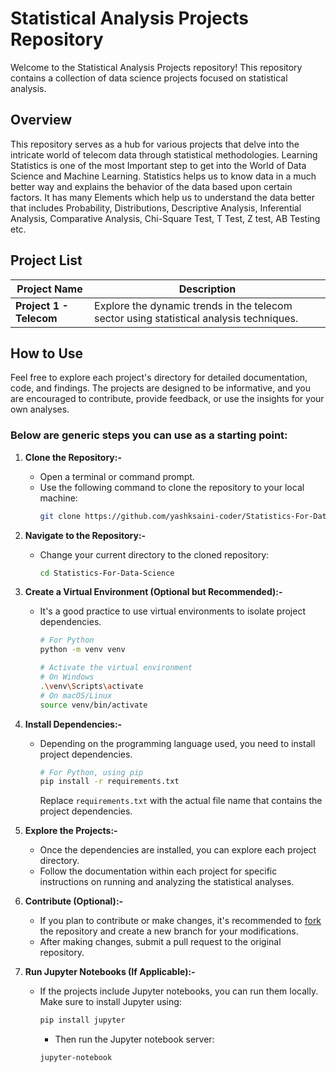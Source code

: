 # Statistical Analysis Projects Repository

Welcome to the Statistical Analysis Projects repository! This repository contains a collection of data science projects focused on statistical analysis.

## Overview

This repository serves as a hub for various projects that delve into the intricate world of telecom data through statistical methodologies. Learning Statistics is one of the most Important step to get into the World of Data Science and Machine Learning. Statistics helps us to know data in a much better way and explains the behavior of the data based upon certain factors. It has many Elements which help us to understand the data better that includes Probability, Distributions, Descriptive Analysis, Inferential Analysis, Comparative Analysis, Chi-Square Test, T Test, Z test, AB Testing etc.
## Project List

| Project Name | Description |
|--------------|-------------|
| **Project 1 - Telecom** | Explore the dynamic trends in the telecom sector using statistical analysis techniques. |


## How to Use
Feel free to explore each project's directory for detailed documentation, code, and findings. The projects are designed to be informative, and you are encouraged to contribute, provide feedback, or use the insights for your own analyses.

### Below are generic steps you can use as a starting point:

1. **Clone the Repository:-**
   - Open a terminal or command prompt.
   - Use the following command to clone the repository to your local machine:
     ```bash
     git clone https://github.com/yashksaini-coder/Statistics-For-Data-Science.git
     ```

2. **Navigate to the Repository:-**
   - Change your current directory to the cloned repository:
     ```bash
     cd Statistics-For-Data-Science
     ```

3. **Create a Virtual Environment (Optional but Recommended):-**
   - It's a good practice to use virtual environments to isolate project dependencies.
     ```bash
     # For Python
     python -m venv venv

     # Activate the virtual environment
     # On Windows
     .\venv\Scripts\activate
     # On macOS/Linux
     source venv/bin/activate
     ```

4. **Install Dependencies:-**
   - Depending on the programming language used, you need to install project dependencies.
     ```bash
     # For Python, using pip
     pip install -r requirements.txt
     ```
     Replace `requirements.txt` with the actual file name that contains the project dependencies.

5. **Explore the Projects:-**
   - Once the dependencies are installed, you can explore each project directory.
   - Follow the documentation within each project for specific instructions on running and analyzing the statistical analyses.

6. **Contribute (Optional):-**
   - If you plan to contribute or make changes, it's recommended to [fork](https://github.com/yashksaini-coder/Statistics-For-Data-Science/fork) the repository and create a new branch for your modifications.
   - After making changes, submit a pull request to the original repository.

7. **Run Jupyter Notebooks (If Applicable):-**
   - If the projects include Jupyter notebooks, you can run them locally. Make sure to install Jupyter using:
     ```bash
     pip install jupyter
     ```
     - Then run the Jupyter notebook server:
     ```bash
     jupyter-notebook
     ```
